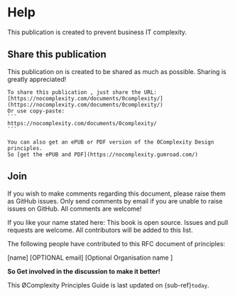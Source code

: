 # Help


This publication is created to prevent business IT complexity. 

## Share this publication

This publication on is created to be shared as much as possible. Sharing is greatly appreciated!

````{tip}
To share this publication , just share the URL: [https://nocomplexity.com/documents/0complexity/](https://nocomplexity.com/documents/0complexity/)
Or use copy-paste:
```
https://nocomplexity.com/documents/0complexity/
```
````

```{tip}
You can also get an ePUB or PDF version of the 0Complexity Design principles.
So [get the ePUB and PDF](https://nocomplexity.gumroad.com/)
```


## Join

If you wish to make comments regarding this document, please raise them as GitHub issues. Only send comments by email if you are unable to raise issues on GitHub. All comments are welcome!

If you like your name stated here: This book is open source. Issues and pull requests are welcome. All contributors will be added to this list.

The following people have contributed to this RFC document of principles:

[name]  [OPTIONAL email] [Optional Organisation name ] 


**So Get involved in the discussion to make it better!**


This  ØComplexity Principles Guide is last updated on
{sub-ref}`today`.